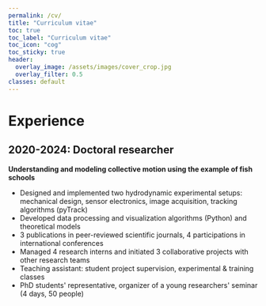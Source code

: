 ```yaml
---
permalink: /cv/
title: "Curriculum vitae"
toc: true
toc_label: "Curriculum vitae"
toc_icon: "cog"
toc_sticky: true
header:
  overlay_image: /assets/images/cover_crop.jpg
  overlay_filter: 0.5
classes: default
---
```



# Experience
## 2020-2024: Doctoral researcher 
**Understanding and modeling collective motion using the example of fish schools**

* Designed and implemented two hydrodynamic experimental setups: mechanical design, sensor electronics, image acquisition, tracking algorithms (pyTrack) 
* Developed data processing and visualization algorithms (Python) and theoretical models
* 3 publications in peer-reviewed scientific journals, 4 participations in international conferences
* Managed 4 research interns and initiated 3 collaborative projects with other research teams
* Teaching assistant: student project supervision, experimental & training classes 
* PhD students' representative, organizer of a young researchers' seminar (4 days, 50 people)




